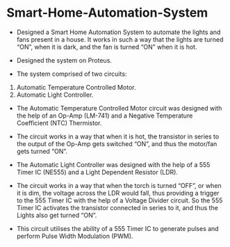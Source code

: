 # Smart-Home-Automation-System
- Designed a Smart Home Automation System to automate the lights and fans present in a house. It works in such a way that the lights are turned “ON”, when it is dark, and the fan is turned “ON” when it is hot.
- Designed the system on Proteus.

- The system comprised of two circuits: 
1. Automatic Temperature Controlled Motor. 
2. Automatic Light Controller.

- The Automatic Temperature Controlled Motor circuit was designed with the help of an Op-Amp (LM-741) and a Negative Temperature Coefficient (NTC) Thermistor. 
- The circuit works in a way that when it is hot, the transistor in series to the output of the Op-Amp gets switched “ON”, and thus the motor/fan gets turned “ON”. 

- The Automatic Light Controller was designed with the help of a 555 Timer IC (NE555) and a Light Dependent Resistor (LDR). 
- The circuit works in a way that when the torch is turned “OFF”, or when it is dim, the voltage across the LDR would fall, thus providing a trigger to the 555 Timer IC with the help of a Voltage Divider circuit.
So the 555 Timer IC activates the transistor connected in series to it, and thus the Lights also get turned “ON”. 
- This circuit utilises the ability of a 555 Timer IC to generate pulses and perform Pulse Width Modulation (PWM).
